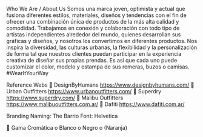 Who We Are / About Us
Somos una marca joven, optimista y actual que fusiona diferentes estilos, materiales, diseños y tendencias con el fin de ofrecer una combinación única de productos de la más alta calidad y comodidad.
Trabajamos en conexión y colaboración con todo tipo de artistas independientes alrededor del mundo, quienes desarrollan sus gráficas y diseños, y nosotros los convertimos en diferentes productos.
Nos inspira la diversidad, las culturas urbanas, la flexibilidad y la personalización de forma tal que nuestros clientes puedan participar en la experiencia creativa de diseñar sus propias prendas. Es así que cada uno puede customizar el color, modelo y estampa de sus remeras, buzos o camisas.
#WearItYourWay

Reference Webs
	DesignByHumans https://www.designbyhumans.com/
	Urban Outfitters https://www.urbanoutfitters.com/
	Superdry https://www.superdry.com/
	Malibu Outfitters https://www.malibuoutfitters.com.ar/
	Dafiti https://www.dafiti.com.ar/

Branding
Naming: The Barrio
Font: Helvetica

	Gama Cromática
o	Blanco
o	Negro
o	(Naranja)


